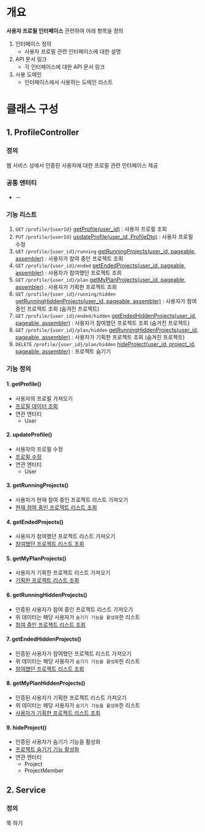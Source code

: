 # 개요
**사용자 프로필 인터페이스** 관련하여 아래 항목을 정의
1. 인터페이스 정의
    - 사용자 프로필 관련 인터페이스에 대한 설명
2. API 문서 링크
    - 각 인터페이스에 대한 API 문서 링크
3. 사용 도메인
    - 인터페이스에서 사용하는 도메인 리스트

# 클래스 구성
## 1. ProfileController
### 정의
웹 서비스 상에서 인증된 사용자에 대한 프로필 관련 인터페이스 제공  

### 공통 엔터티
- －

### 기능 리스트
1. `GET` `/profile/{userId}` [getProfile(user_id)](#1-getprofile) : 사용자 프로필 조회
2. `PUT` `/profile/{userId}` [updateProfile(user_id, ProfileDto)](#2-updateprofile) : 사용자 프로필 수정
3. `GET` `/profile/{user_id}/running` [getRunningProjects(user_id, pageable, assembler)](#3-getrunningprojects) : 사용자가 참여 중인 프로젝트 조회
4. `GET` `/profile/{user_id}/ended` [getEndedProjects(user_id, pageable, assembler)](#4-getendedprojects) : 사용자가 참여했던 프로젝트 조회
5. `GET` `/profile/{user_id}/plan` [getMyPlanProjects(user_id, pageable, assembler)](#5-getmyplanprojects) : 사용자가 기획한 프로젝트 조회
6. `GET` `/profile/{user_id}/running/hidden` [getRunningHiddenProjects(user_id, pageable, assembler)](#6-getrunninghiddenprojects) : 사용자가 참여 중인 프로젝트 조회 (숨겨진 프로젝트)
7. `GET` `/profile/{user_id}/ended/hidden` [getEndedHiddenProjects(user_id, pageable, assembler)](#7-getendedhiddenprojects) : 사용자가 참여했던 프로젝트 조회 (숨겨진 프로젝트)
8. `GET` `/profile/{user_id}/plan/hidden` [getRunningHiddenProjects(user_id, pageable, assembler)](#8-getmyplanhiddenprojects) : 사용자가 기획한 프로젝트 조회 (숨겨진 프로젝트)
9. `DELETE` `/profile/{user_id}/plan/hidden` [hideProject(user_id, project_id, pageable, assembler)](#9-hideproject) : 프로젝트 숨기기

### 기능 정의
#### 1. getProfile()
  - 사용자의 프로필 가져오기
  - [프로필 데이터 조회](https://egluuapi.codingnome.dev/docs/index.html#resourcesProfileGet "해당 API 문서로 이동")
  - 연관 엔터티
      - User
      
#### 2. updateProfile()
  - 사용자의 프로필 수정
  - [프로필 수정](https://egluuapi.codingnome.dev/docs/index.html#resourcesProfileUpdate "해당 API 문서로 이동")
  - 연관 엔터티
      - User

#### 3. getRunningProjects()
  - 사용자가 현재 참여 중인 프로젝트 리스트 가져오기
  - [현재 참여 중인 프로젝트 리스트 조회](https://egluuapi.codingnome.dev/docs/index.html#resourcesRunningProjectList "해당 API 문서로 이동")

#### 4. getEndedProjects()
  - 사용자가 참여했던 프로젝트 리스트 가져오기
  - [참여했던 프로젝트 리스트 조회](https://egluuapi.codingnome.dev/docs/index.html#resourcesEndedProjectList "해당 API 문서로 이동")

#### 5. getMyPlanProjects()
  - 사용자가 기획한 프로젝트 리스트 가져오기
  - [기획한 프로젝트 리스트 조회](https://egluuapi.codingnome.dev/docs/index.html#resourcesPlannedProjectList "해당 API 문서로 이동")

#### 6. getRunningHiddenProjects()
  - 인증된 사용자가 참여 중인 프로젝트 리스트 가져오기
  - 위 데이터는 해당 사용자가 `숨기기 기능을 활성화`한 리스트
  - [참여 중인 프로젝트 리스트 조회](https://egluuapi.codingnome.dev/docs/index.html#resourcesRunningHiddenProjectList "해당 API 문서로 이동")

#### 7. getEndedHiddenProjects()
  - 인증된 사용자가 참여했던 프로젝트 리스트 가져오기
  - 위 데이터는 해당 사용자가 `숨기기 기능을 활성화`한 리스트
  - [참여했던 프로젝트 리스트 조회](https://egluuapi.codingnome.dev/docs/index.html#resourcesEndedProjectList "해당 API 문서로 이동")

#### 8. getMyPlanHiddenProjects()
  - 인증된 사용자가 기획한 프로젝트 리스트 가져오기
  - 위 데이터는 해당 사용자가 `숨기기 기능을 활성화`한 리스트
  - [사용자가 기획한 프로젝트 리스트 조회](https://egluuapi.codingnome.dev/docs/index.html#resourcesPlannedHiddenProjectList "해당 API 문서로 이동")

#### 9. hideProject()
  - 인증된 사용자가 숨기기 기능을 활성화
  - [프로젝트 숨기기 기능 활성화](https://egluuapi.codingnome.dev/docs/index.html#hideProject "해당 API 문서로 이동")
  - 연관 엔터티
      - Project
      - ProjectMember

## 2. Service
### 정의
쭉 하기